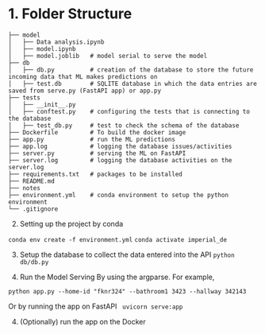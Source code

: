 # 1. Folder Structure
```
├── model
│   ├── Data analysis.ipynb  
│   ├── model.ipynb
│   ├── model.joblib   # model serial to serve the model
├── db
│   ├── db.py          # creation of the database to store the future incoming data that ML makes predictions on
│   ├── test.db        # SQLITE database in which the data entries are saved from serve.py (FastAPI app) or app.py
├── tests
│   ├── __init__.py
│   ├── conftest.py    # configuring the tests that is connecting to the database 
│   ├── test_db.py     # test to check the schema of the database
├── Dockerfile         # To build the docker image
├── app.py             # run the ML predictions 
├── app.log            # logging the database issues/activities
├── server.py          # serving the ML on FastAPI
├── server.log         # logging the database activities on the server.log
├── requirements.txt   # packages to be installed
├── README.md          
├── notes
├── environment.yml    # conda environment to setup the python environment
└── .gitignore
```

2. Setting up the project by conda
   
`conda env create -f environment.yml`
`conda activate imperial_de`

3. Setup the database to collect the data entered into the API
`python db/db.py`

3. Run the Model Serving
By using the argparse. For example,

`python app.py --home-id "fknr324" --bathroom1 3423 --hallway 342143`

Or by running the app on FastAPI
` uvicorn serve:app`

4. (Optionally) run the app on the Docker
